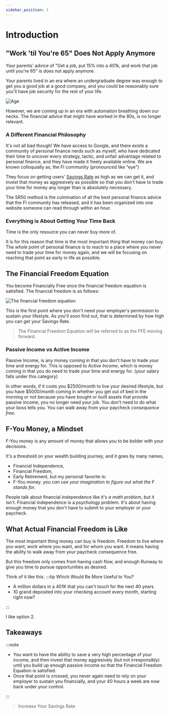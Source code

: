 ```yaml
---
sidebar_position: 1
---
```


# Introduction

## "Work 'til You're 65" Does Not Apply Anymore

Your parents' advice of "Get a job, put 15% into a 401k, and work that job until you're 65" is does not apply anymore. 

Your parents lived in an era where an undergraduate degree was enough to get you a good job at a good company, and you could be reasonably sure you'll have job security for the rest of your life.

![Age](/img/age-meme.svg)

However, we are coming up in an era with automation breathing down our necks. The financial advice that might have worked in the 80s, is no longer relevant.

### A Different Financial Philosophy

It's not all bad though! We have access to Google, and there exists a community of personal finance nerds such as myself, who have dedicated their time to uncover every strategy, tactic, and unfair advantage related to personal finance, and they have made it freely available online. We are known colloquially as, the FI community (pronounced like "eye")

They focus on getting users' [Savings Rate](/kpis/savings-rate.md) as high as we can get it, and invest that money as aggresively as possible so that you don't have to trade your time for money any longer than is absolutely necessary.

The SR50 method is the culmination of all the best personal finance advice that the FI community has released, and it has been organized into one website someone can read through within an hour.

### Everything is About Getting Your Time Back 

Time is the only resource you can never buy more of. 

It is for this reason that time is the most important *thing* that money can buy. The *whole point* of personal finance is to reach to a place where you never need to trade your time for money again, and we will be focusing on reaching that point as early in life as possible.

## The Financial Freedom Equation

You become Financially Free once the financial freedom equation is satisfied. The financial freedom is as follows:

![The financial freedom equation](/img/financial-freedom-equation-dark.svg)

This is the first point where you don't need your employer's permission to sustain your lifestyle. As you'll soon find out, that is determined by how high you can get your Savings Rate.

>The Financial Freedom Equation will be referred to as the FFE moving forward.

### Passive Income vs Active Income

Passive Income, is any money coming in that you don’t have to trade your time and energy for. This is opposed to *Active Income*, which is money coming in that you do need to trade your time and energy for. (your salary falls under this category)

In other words, if it costs you $2500/month to live your desired lifestyle, but you have $5000/month coming in whether you get out of bed in the morning or not because you have bought or built assets that provide passive income, you no longer need your job. You don’t need to do what your boss tells you. You can walk away from your paycheck *consequence free.* 

## F-You Money, a Mindset

F-You money is any amount of money that allows you to be bolder with your decisions. 

It's a threshold on your wealth building journey, and it goes by many names, 
- Financial Independence, 
- Financial Freedom, 
- Early Retirement,
but my personal favorite is:
- F-You money. 
*you can use your imagination to figure out what the F stands for.*

People talk about financial independence like it's *a math problem*, but it isn't. Financial independence is a psychology problem. It's about having enough money that you don't have to submit to your employer or your paycheck.

## What Actual Financial Freedom is Like

The most important thing money can buy is freedom. Freedom to live where you want, work where you want, and for whom you want. It means having the ability to walk away from your paycheck consequence free. 

But this freedom only comes from having cash flow, and enough Runway to give you time to pursue opportunities as desired.

Think of it like this. 
:::tip Which Would Be More Useful to You?

- A million dollars in a 401K that you can't touch for the next 40 years.
- 10 grand deposited into your checking account every month, starting right now?

:::

I like option 2.

## Takeaways

:::note 

- You want to have the ability to save a very high percentage of your income, and then invest that money aggresively (but not irresponsibly) until you build up enough passive income so that the Financial Freedom Equation is satisfied.
- Once that point is crossed, you never again need to rely on your employer to sustain you financially, and your 40 hours a week are now back under your control.

:::

>Increase Your Savings Rate
